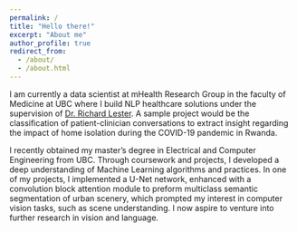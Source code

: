 ```yaml
---
permalink: /
title: "Hello there!"
excerpt: "About me"
author_profile: true
redirect_from: 
  - /about/
  - /about.html
---
```


I am currently a data scientist at mHealth Research Group in the faculty of Medicine at UBC where I build NLP healthcare solutions under the supervision of [Dr. Richard Lester](https://datascienceandhealth.ubc.ca/people/rich-lester). A sample project would be the classification of patient-clinician conversations to extract insight regarding the impact of home isolation during the COVID-19 pandemic in Rwanda. 

I recently obtained my master’s degree in Electrical and Computer Engineering from UBC. Through coursework and projects, I developed a deep understanding of Machine Learning algorithms and practices. In one of my projects, I implemented a U-Net network, enhanced with a convolution block attention module to preform multiclass semantic segmentation of urban scenery, which prompted my interest in computer vision tasks, such as scene understanding. I now aspire to venture into further research in vision and language. 

